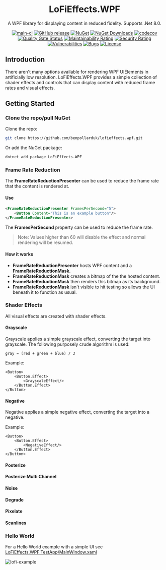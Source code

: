 <div align="center">

# LoFiEffects.WPF

A WPF library for displaying content in reduced fidelity. Supports .Net 8.0.

[![main-ci](https://github.com/benpollarduk/lofieffects.wpf/actions/workflows/main-ci.yml/badge.svg)](https://github.com/benpollarduk/lofieffects.wpf/actions/workflows/main-ci.yml)
[![GitHub release](https://img.shields.io/github/release/benpollarduk/lofieffects.wpf.svg)](https://github.com/benpollarduk/lofieffects.wpf/releases)
[![NuGet](https://img.shields.io/nuget/v/lofieffects.wpf.svg)](https://www.nuget.org/packages/lofieffects.wpf/)
[![NuGet Downloads](https://img.shields.io/nuget/dt/lofieffects.wpf)](https://www.nuget.org/packages/lofieffects.wpf/)
[![codecov](https://codecov.io/gh/benpollarduk/LoFiEffects.WPF/graph/badge.svg?token=CXNSB6K0QN)](https://codecov.io/gh/benpollarduk/LoFiEffects.WPF)
[![Quality Gate Status](https://sonarcloud.io/api/project_badges/measure?project=benpollarduk_LoFiEffects.WPF&metric=alert_status)](https://sonarcloud.io/summary/new_code?id=benpollarduk_LoFiEffects.WPF)
[![Maintainability Rating](https://sonarcloud.io/api/project_badges/measure?project=benpollarduk_LoFiEffects.WPF&metric=sqale_rating)](https://sonarcloud.io/summary/new_code?id=benpollarduk_LoFiEffects.WPF)
[![Security Rating](https://sonarcloud.io/api/project_badges/measure?project=benpollarduk_LoFiEffects.WPF&metric=security_rating)](https://sonarcloud.io/summary/new_code?id=benpollarduk_LoFiEffects.WPF)
[![Vulnerabilities](https://sonarcloud.io/api/project_badges/measure?project=benpollarduk_LoFiEffects.WPF&metric=vulnerabilities)](https://sonarcloud.io/summary/new_code?id=benpollarduk_LoFiEffects.WPF)
[![Bugs](https://sonarcloud.io/api/project_badges/measure?project=benpollarduk_LoFiEffects.WPF&metric=bugs)](https://sonarcloud.io/summary/new_code?id=benpollarduk_LoFiEffects.WPF)
[![License](https://img.shields.io/github/license/benpollarduk/lofieffects.wpf.svg)](https://opensource.org/licenses/MIT)

</div>

## Introduction
There aren't many options available for rendering WPF UIElements in artificially low resolution.
LoFiEffects.WPF provides a simple collection of shader effects and controls that can display content with reduced frame rates and visual effects.

## Getting Started

### Clone the repo/pull NuGet
Clone the repo:
```bash
git clone https://github.com/benpollarduk/lofieffects.wpf.git
```
Or add the NuGet package:
```bash
dotnet add package LoFiEffects.WPF
```

### Frame Rate Reduction
The **FrameRateReductionPresenter** can be used to reduce the frame rate that the content is rendered at.

#### Use
```xml
<FrameRateReductionPresenter FramesPerSecond="5">
    <Button Content="This is an example button"/>
</FrameRateReductionPresenter>
```

The **FramesPerSecond** property can be used to reduce the frame rate.

> Note: Values higher than 60 will disable the effect and normal rendering will be resumed.

#### How it works
* **FrameRateReductionPresenter** hosts WPF content and a **FrameRateReductionMask**.
* **FrameRateReductionMask** creates a bitmap of the the hosted content.
* **FrameRateReductionMask** then renders this bitmap as its background.
* **FrameRateReductionMask** isn't visible to hit testing so allows the UI beneath it to function as usual.

### Shader Effects
All visual effects are created with shader effects.

#### Grayscale
Grayscale applies a simple grayscale effect, converting the target into grayscale. The following purposely crude algorithm is used:

```
gray = (red + green + blue) / 3
```

Example:

```xaml
<Button>
    <Button.Effect>
        <GrayscaleEffect/>
    </Button.Effect>
</Button>
```

#### Negative
Negative applies a simple negative effect, converting the target into a negative.

Example:

```xaml
<Button>
    <Button.Effect>
        <NegativeEffect/>
    </Button.Effect>
</Button>
```

#### Posterize

#### Posterize Multi Channel

#### Noise

#### Degrade

#### Pixelate

#### Scanlines


### Hello World
For a Hello World example with a simple UI see [LoFiEffects.WPF.TestApp/MainWindow.xaml](https://github.com/benpollarduk/LoFiEffects.WPF/blob/main/LoFiEffects.WPF.TestApp/MainWindow.xaml)

![lofi-example](https://github.com/benpollarduk/LoFiEffects.WPF/assets/129943363/d209cf53-4607-4735-b2c8-f19ed36b4fce)